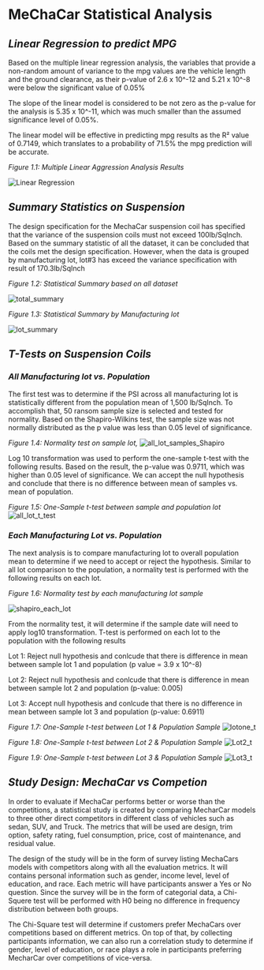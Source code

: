 # **MeChaCar Statistical Analysis**
## ***Linear Regression to predict MPG***

Based on the multiple linear regression analysis, the variables that provide a non-random amount of variance to the mpg values are the vehicle length and the ground clearance, as their p-value of 2.6 x 10^-12 and 5.21 x 10^-8 were below the significant value of 0.05%

The slope of the linear model is considered to be not zero as the p-value for the analysis is 5.35 x 10^-11, which was much smaller than the assumed significance level of 0.05%. 

The linear model will be effective in predicting mpg results as the R² value of 0.7149, which translates to a probability of 71.5% the mpg prediction will be accurate.

*Figure 1.1: Multiple Linear Aggression Analysis Results*

![Linear Regression](https://user-images.githubusercontent.com/70525492/102955023-96c3d180-449a-11eb-8d59-414c21d60d50.png)

## ***Summary Statistics on Suspension***

The design specification for the MechaCar suspension coil has specified that the variance of the suspension coils must not exceed 100lb/SqInch. Based on the summary statistic of all the dataset, it can be concluded that the coils met the design specification. However, when the data is grouped by manufacturing lot, lot#3 has exceed the variance specification with result of 170.3lb/SqInch

*Figure 1.2: Statistical Summary based on all dataset*

![total_summary](https://user-images.githubusercontent.com/70525492/102957984-819e7100-44a1-11eb-869e-2c788a597c2c.png)

*Figure 1.3: Statistical Summary by Manufacturing lot*

![lot_summary](https://user-images.githubusercontent.com/70525492/102957983-819e7100-44a1-11eb-9635-8f34e2a7969d.png)

## ***T-Tests on Suspension Coils***

### *All Manufacturing lot vs. Population*

The first test was to determine if the PSI across all manufacturing lot is statistically different from the population mean of 1,500 lb/SqInch. To accomplish that, 50 ransom sample size is selected and tested for normality. Based on the Shapiro-Wilkins test, the sample size was not normally distributed as the p value was less than 0.05 level of significance.

*Figure 1.4: Normality test on sample lot,*
![all_lot_samples_Shapiro](https://user-images.githubusercontent.com/70525492/103032842-a983e800-4526-11eb-9cac-d419743c3bfc.png)

Log 10 transformation was used to perform the one-sample t-test with the following results. Based on the result, the p-value was 0.9711, which was higher than 0.05 level of significance. We can accept the null hypothesis and conclude that there is no difference between mean of samples vs. mean of population.

*Figure 1.5: One-Sample t-test between sample and population lot*
![all_lot_t_test](https://user-images.githubusercontent.com/70525492/103032843-a983e800-4526-11eb-80c5-2901e99766fb.png)

### *Each Manufacturing Lot vs. Population*

The next analysis is to compare manufacturing lot to overall population mean to determine if we need to accept or reject the hypothesis. Similar to all lot comparison to the population, a normality test is performed with the following results on each lot.

*Figure 1.6: Normality test by each manufacturing lot sample*

![shapiro_each_lot](https://user-images.githubusercontent.com/70525492/103036715-0768fd80-4530-11eb-8010-610d018c453a.png)

From the normality test, it will determine if the sample date will need to apply log10 transformation. T-test is performed on each lot to the population with the following results

Lot 1: Reject null hypothesis and conlcude that there is difference in mean between sample lot 1 and population (p value = 3.9 x 10^-8)

Lot 2: Reject null hypothesis and conlcude that there is difference in mean between sample lot 2 and population (p-value: 0.005)

Lot 3: Accept null hypothesis and conlcude that there is no difference in mean between sample lot 3 and population (p-value: 0.6911)

*Figure 1.7: One-Sample t-test between Lot 1 & Population Sample*
![lotone_t](https://user-images.githubusercontent.com/70525492/103036815-33847e80-4530-11eb-9e7d-f96f5948b511.png)

*Figure 1.8: One-Sample t-test between Lot 2 & Population Sample*
![Lot2_t](https://user-images.githubusercontent.com/70525492/103036818-34b5ab80-4530-11eb-933b-4b05dc138a9a.png)

*Figure 1.9: One-Sample t-test between Lot 3 & Population Sample*
![Lot3_t](https://user-images.githubusercontent.com/70525492/103036823-367f6f00-4530-11eb-8d06-2b908da4a935.png)

## ***Study Design: MechaCar vs Competion***

In order to evaluate if MechaCar performs better or worse than the competitions, a statistical study is created by comparing MecharCar models to three other direct competitors in different class of vehicles such as sedan, SUV, and Truck. The metrics that will be used are design, trim option, safety rating, fuel consumption, price, cost of maintenance, and residual value. 

The design of the study will be in the form of survey listing MechaCars models with competitors along with all the evaluation metrics. It will contains personal information such as gender, income level, level of education, and race. Each metric will have participants answer a Yes or No question. Since the survey will be in the form of categorial data, a Chi-Squere test will be performed with H0 being no difference in frequency distribution between both groups. 

The Chi-Square test will determine if customers prefer MechaCars over competitions based on different metrics. On top of that, by collecting participants information, we can also run a correlation study to determine if gender, level of education, or race plays a role in participants preferring MecharCar over competitions of vice-versa. 